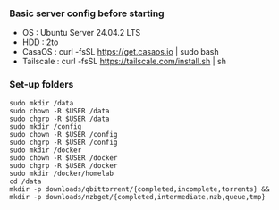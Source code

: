 ### Basic server config before starting
* OS : Ubuntu Server 24.04.2 LTS
* HDD : 2to
* CasaOS : curl -fsSL https://get.casaos.io | sudo bash
* Tailscale : curl -fsSL https://tailscale.com/install.sh | sh

### Set-up folders
```
sudo mkdir /data
sudo chown -R $USER /data
sudo chgrp -R $USER /data
sudo mkdir /config
sudo chown -R $USER /config
sudo chgrp -R $USER /config
sudo mkdir /docker
sudo chown -R $USER /docker
sudo chgrp -R $USER /docker
sudo mkdir /docker/homelab
cd /data
mkdir -p downloads/qbittorrent/{completed,incomplete,torrents} && mkdir -p downloads/nzbget/{completed,intermediate,nzb,queue,tmp}
```
### 
